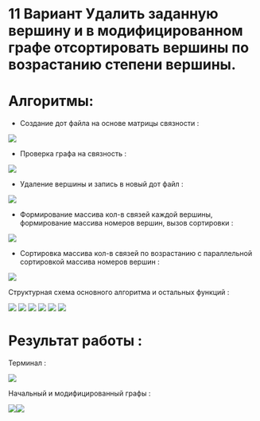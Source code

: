 # 11 Вариант Удалить заданную вершину и в модифицированном графе отсортировать вершины по возрастанию степени вершины.

<h1>Алгоритмы:</h1>

- Создание дот файла на основе матрицы связности :

<img src="https://github.com/phoals/3rd_semester/blob/main/a1.png">

- Проверка графа на связность :

<img src="https://github.com/phoals/3rd_semester/blob/main/a2.png">

- Удаление вершины и запись в новый дот файл :

<img src="https://github.com/phoals/3rd_semester/blob/main/a3.png">

- Формирование массива кол-в связей каждой вершины, формирование массива номеров вершин, вызов сортировки :

<img src="https://github.com/phoals/3rd_semester/blob/main/a4.png">

- Сортировка массива кол-в связей по возрастанию с параллельной сортировкой массива номеров вершин :

<img src="https://github.com/phoals/3rd_semester/blob/main/a5.png">

Структурная схема основного алгоритма и остальных функций :

<img src="https://github.com/phoals/3rd_semester/blob/main/b1.png">

<img src="https://github.com/phoals/3rd_semester/blob/main/b2.png">

<img src="https://github.com/phoals/3rd_semester/blob/main/b3.png">

<img src="https://github.com/phoals/3rd_semester/blob/main/b4.png">

<img src="https://github.com/phoals/3rd_semester/blob/main/b5.png">

<img src="https://github.com/phoals/3rd_semester/blob/main/b6.png">

<h1>Результат работы :</h1>

Терминал :

<img src="https://github.com/phoals/3rd_semester/blob/main/3.png">

Начальный и модифицированный графы :

<img src="https://github.com/phoals/3rd_semester/blob/main/1.jpg"><img src="https://github.com/phoals/3rd_semester/blob/main/2.jpg">
